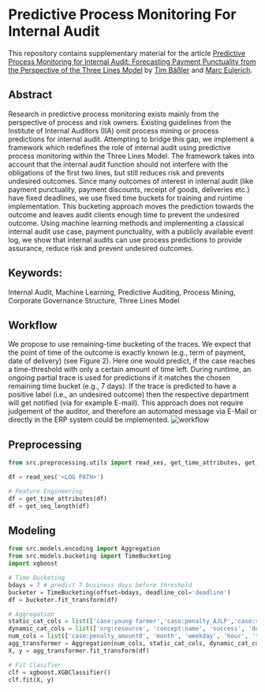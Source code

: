 # Predictive Process Monitoring For Internal Audit

This repository contains supplementary material for the article [Predictive Process Monitoring for Internal Audit: Forecasting Payment Punctuality from the Perspective of the Three Lines Model](https://papers.ssrn.com/sol3/papers.cfm?abstract_id=4080238) by [Tim Bäßler](https://scholar.google.de/citations?hl=de&user=mCwINywAAAAJ) and [Marc Eulerich](https://scholar.google.com/citations?user=ZZbhuhMAAAAJ&hl=en).

## Abstract
Research in predictive process monitoring exists mainly from the perspective of process and risk owners. Existing guidelines from the Institute of Internal Auditors (IIA) omit process mining or process predictions for internal audit. Attempting to bridge this gap, we implement a framework which redefines the role of internal audit using predictive process monitoring within the Three Lines Model. The framework takes into account that the internal audit function should not interfere with the obligations of the first two lines, but still reduces risk and prevents undesired outcomes. Since many outcomes of interest in internal audit (like payment punctuality, payment discounts, receipt of goods, deliveries etc.) have fixed deadlines, we use fixed time buckets for training and runtime implementation. This bucketing approach moves the prediction towards the outcome and leaves audit clients enough time to prevent the undesired outcome. Using machine learning methods and implementing a classical internal audit use case, payment punctuality, with a publicly available event log, we show that internal audits can use process predictions to provide assurance, reduce risk and prevent undesired outcomes.

## Keywords: 
Internal Audit, Machine Learning, Predictive Auditing, Process Mining, Corporate Governance Structure, Three Lines Model

## Workflow
We propose to use remaining-time bucketing of the traces. We expect that the point of time of the outcome is exactly known (e.g., term of payment, date of delivery) (see Figure 2). Here one would predict, if the case reaches a time-threshold with only a certain amount of time left. During runtime, an ongoing partial trace is used for predictions if it matches the chosen remaining time bucket (e.g., 7 days). If the trace is predicted to have a positive label (i.e., an undesired outcome) then the respective department will get notified (via for example E-mail). This approach does not require judgement of the auditor, and therefore an automated message via E-Mail or directly in the ERP system could be implemented.
![workflow](https://github.com/timbaessler/PredictiveMonitoringForAudit/assets/94218704/7e202889-1891-4957-be41-236ee56decfa)

## Preprocessing

```python
from src.preprocessing.utils import read_xes, get_time_attributes, get_seq_length

df = read_xes('<LOG PATH>')

# Feature Engineering
df = get_time_attributes(df)
df = get_seq_length(df)
```

## Modeling

```python
from src.models.encoding import Aggregation
from src.models.bucketing import TimeBucketing
import xgboost

# Time Bucketing
bdays = 7 # predict 7 business days before threshold
bucketer = TimeBucketing(offset=bdays, deadline_col='deadline')
df = bucketer.fit_transform(df)

# Aggregation
static_cat_cols = list(['case:young farmer','case:penalty_AJLP','case:small farmer'])
dynamic_cat_cols = list(['org:resource', 'concept:name', 'success', 'doctype', 'subprocess'])
num_cols = list(['case:penalty_amount0', 'month', 'weekday', 'hour', 'time_since_first_event'])
agg_transformer = Aggregation(num_cols, static_cat_cols, dynamic_cat_cols)
X, y = agg_transformer.fit_transform(df)

# Fit Clasifier
clf = xgboost.XGBClassifier()
clf.fit(X, y)
```
